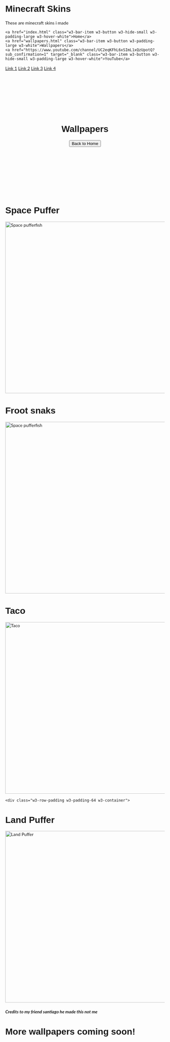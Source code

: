 # Minecraft Skins
These are minecraft skins i made
<!DOCTYPE html>
<html lang="en">
<head>
<title>Wallpapers</title>
<link rel="icon" type="image/x-icon" href="favicon.ico">
<meta charset="UTF-8">
<meta name="viewport" content="width=device-width, initial-scale=1">
<link rel="stylesheet" href="https://www.w3schools.com/w3css/4/w3.css">
<link rel="stylesheet" href="https://fonts.googleapis.com/css?family=Lato">
<link rel="stylesheet" href="https://fonts.googleapis.com/css?family=Montserrat">
<script src="https://kit.fontawesome.com/ca51badd0d.js" crossorigin="anonymous"></script>
<style>
body,h1,h2,h3,h4,h5,h6 {font-family: "Lato", sans-serif}
.w3-bar,h1,button {font-family: "Montserrat", sans-serif}
.fa-anchor,.fa-coffee {font-size:200px}
</style>
</head>
<body>

<!-- Navbar -->
<div class="w3-top">
  <div class="w3-bar w3-red w3-card w3-left-align w3-large">
    <a class="w3-bar-item w3-button w3-hide-medium w3-hide-large w3-right w3-padding-large w3-hover-white w3-large w3-red" href="javascript:void(0);" onclick="myFunction()" title="Toggle Navigation Menu"><i class="fa fa-bars"></i></a>
    
    <a href="index.html" class="w3-bar-item w3-button w3-hide-small w3-padding-large w3-hover-white">Home</a>
    <a href="wallpapers.html" class="w3-bar-item w3-button w3-padding-large w3-white">Wallpapers</a>
    <a href="https://www.youtube.com/channel/UC2eqKFhL6xSImL1xQzUpotQ?sub_confirmation=1" target="_blank" class="w3-bar-item w3-button w3-hide-small w3-padding-large w3-hover-white">YouTube</a>
  </div>

  <!-- Navbar on small screens -->
  <div id="navDemo" class="w3-bar-block w3-white w3-hide w3-hide-large w3-hide-medium w3-large">
    <a href="#" class="w3-bar-item w3-button w3-padding-large">Link 1</a>
    <a href="#" class="w3-bar-item w3-button w3-padding-large">Link 2</a>
    <a href="#" class="w3-bar-item w3-button w3-padding-large">Link 3</a>
    <a href="#" class="w3-bar-item w3-button w3-padding-large">Link 4</a>
  </div>
</div>

<!-- Header -->
<header class="w3-container w3-red w3-center" style="padding:128px 16px">
  <h1 class="w3-margin w3-jumbo">Wallpapers</h1>
  <button class="w3-button w3-black w3-padding-large w3-large w3-margin-top">Back to Home</button>
</header>

<!-- First Grid -->
<div class="w3-row-padding w3-padding-64 w3-container">
  <div class="w3-content">
    <div class="w3-twothird">
      <h1>Space Puffer</h1>
    </div>
<img src="https://rainykazimir.github.io/SPACE%20PUFFERFISH.png" alt="Space pufferfish" width="960" height="540">
    </div>
  </div>
</div>

<!-- Second Grid -->
<div class="w3-row-padding w3-padding-64 w3-container">
  <div class="w3-content">
    <div class="w3-twothird">
      <h1>Froot snaks</h1>
    </div>  
<img src="https://rainykazimir.github.io/Fruit%20snaks.png" alt="Space pufferfish" width="960" height="540">
<div class="w3-row-padding w3-padding-64 w3-container">
  <div class="w3-content">
    <div class="w3-twothird">
<h1>Taco</h1>
    </div>  
<img src="https://rainykazimir.github.io/Taco.png" alt="Taco" width="960" height="540">
    </div>
  </div>
</div>

	<div class="w3-row-padding w3-padding-64 w3-container">
  <div class="w3-content">
    <div class="w3-twothird">
<h1>Land Puffer</h1>
    </div>  
<img src="Land puffer.png" alt="Land Puffer" width="960" height="540">
	  <h5>Credits to my friend santiago he made this not me</h5>
    </div>
  </div>
</div>
	
<div class="w3-container w3-black w3-center w3-opacity w3-padding-64">
    <h1 class="w3-margin w3-xlarge">More wallpapers coming soon!</h1>
</div>

<!-- Footer -->
<footer class="w3-container w3-padding-64 w3-center w3-opacity">  
  <div class="w3-xlarge w3-padding-32">
    <a href="https://github.com/Rainykazimir" target="_blank"<i class="fa-brands fa-github w3-hover-opacity"></i></a>
    <a href="https://steamcommunity.com/id/Rainykazimir/" target="_blank"<i class="fa-brands fa-steam w3-hover-opacity"></i></a>
    <a href="https://discord.gg/w3AZPpRUDc" target="_blank"<i class="fa-brands fa-discord w3-hover-opacity"></i></a>

 </div>
</footer>
<script>
// Used to toggle the menu on small screens when clicking on the menu button
function myFunction() {
  var x = document.getElementById("navDemo");
  if (x.className.indexOf("w3-show") == -1) {
    x.className += " w3-show";
  } else { 
    x.className = x.className.replace(" w3-show", "");
  }
}
</script>

</body>
</html>
